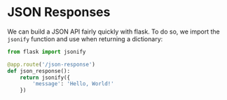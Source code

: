# JSON Responses

We can build a JSON API fairly quickly with flask. To do so, we import the
`jsonify` function and use when returning a dictionary:

```python
from flask import jsonify

@app.route('/json-response')
def json_response():
    return jsonify({
        'message': 'Hello, World!'
    })
```
